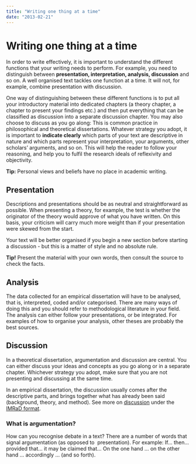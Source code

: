 ```yaml
---
title: "Writing one thing at a time"
date: "2013-02-21"
---
```


# Writing one thing at a time

In order to write effectively, it is important to understand the different functions that your writing needs to perform. For example, you need to distinguish between **presentation, interpretation, analysis, discussion** and so on. A well organised text tackles one function at a time. It will not, for example, combine presentation with discussion.

One way of distinguishing between these different functions is to put all your introductory material into dedicated chapters (a theory chapter, a chapter to present your findings etc.) and then put everything that can be classified as discussion into a separate discussion chapter. You may also choose to discuss as you go along: This is common practice in philosophical and theoretical dissertations. Whatever strategy you adopt, it is important to **indicate clearly** which parts of your text are descriptive in nature and which parts represent your interpretation, your arguments, other scholars’ arguments, and so on. This will help the reader to follow your reasoning, and help you to fulfil the research ideals of reflexivity and objectivity.

**Tip:** Personal views and beliefs have no place in academic writing.

## Presentation

Descriptions and presentations should be as neutral and straightforward as possible. When presenting a theory, for example, the test is whether the originator of the theory would approve of what you have written. On this basis, your criticism will carry much more weight than if your presentation were skewed from the start.

Your text will be better organised if you begin a new section before starting a discussion - but this is a matter of style and no absolute rule. 

**Tip!** Present the material with your own words, then consult the source to check the facts. 

## Analysis

The data collected for an empirical dissertation will have to be analysed, that is, interpreted, coded and/or categorised. There are many ways of doing this and you should refer to methodological literature in your field. The analysis can either follow your presentations, or be integrated. For examples of how to organise your analysis, other theses are probably the best sources.

## Discussion

In a theoretical dissertation, argumentation and discussion are central. You can either discuss your ideas and concepts as you go along or in a separate chapter. Whichever strategy you adopt, make sure that you are not presenting and discussing at the same time. 

In an empirical dissertation, the discussion usually comes after the descriptive parts, and brings together what has already been said (background, theory, and method). See more on [discussion](/skriving/struktur/imrad-modellen/#Diskusjon) under the [IMRaD format](/en/writing/structure/the-imrad-format/).

### What is argumentation?

How can you recognise debate in a text? There are a number of words that signal argumentation (as opposed to  presentation). For example: If... then... provided that... it may be claimed that... On the one hand ... on the other hand ... accordingly ... (and so forth).

